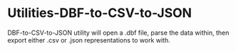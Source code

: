 # Utilities-DBF-to-CSV-to-JSON
DBF-to-CSV-to-JSON utility will open a .dbf file, parse the data within, then export either .csv or .json representations to work with.
